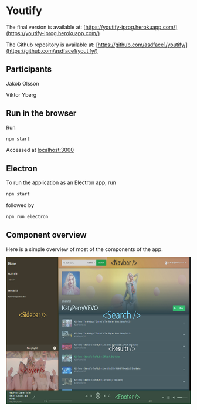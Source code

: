 # Youtify
The final version is available at: [https://youtify-iprog.herokuapp.com/](https://youtify-iprog.herokuapp.com/)

The Github repository is available at:
[https://github.com/asdface1/youtify/](https://github.com/asdface1/youtify/) 

## Participants
Jakob Olsson

Viktor Yberg

## Run in the browser
Run
```sh
npm start
```
Accessed at [localhost:3000](localhost:3000)

## Electron
To run the application as an Electron app, run
```sh
npm start
```
followed by
```sh
npm run electron
```

## Component overview
Here is a simple overview of most of the components of the app.

<img src="https://raw.githubusercontent.com/asdface1/youtify/master/public/overview.jpg" height="400" />
